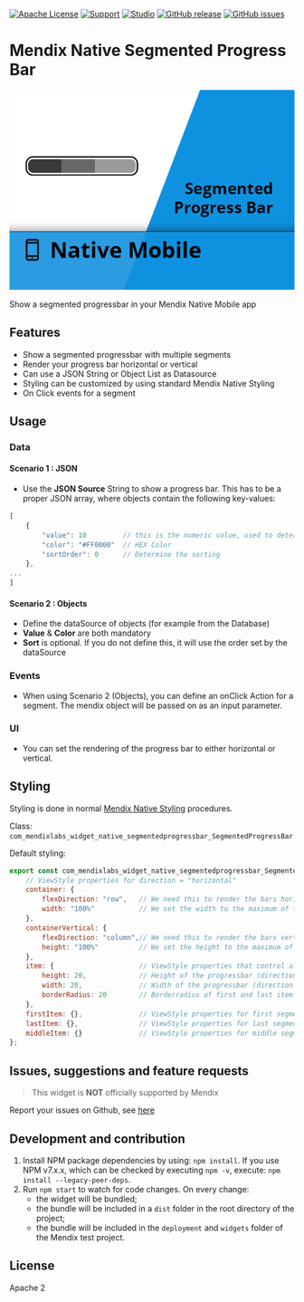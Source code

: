 [![Apache License](https://img.shields.io/badge/license-Apache%202.0-orange.svg)](http://www.apache.org/licenses/LICENSE-2.0)
[![Support](https://img.shields.io/badge/Support-Community%20(no%20active%20support)-orange.svg)](https://docs.mendix.com/developerportal/app-store/app-store-content-support)
[![Studio](https://img.shields.io/badge/Studio%20version-9.0%2B-blue.svg)](https://appstore.home.mendix.com/link/modeler/)
[![GitHub release](https://img.shields.io/github/release/JelteMX/mendix-native-segmented-progressbar)](https://github.com/JelteMX/mendix-native-segmented-progressbar/releases/latest)
[![GitHub issues](https://img.shields.io/github/issues/JelteMX/mendix-native-segmented-progressbar)](https://github.com/JelteMX/mendix-native-segmented-progressbar/issues)

# Mendix Native Segmented Progress Bar

![AppStoreIcon](/assets/AppStoreIcon.png)

Show a segmented progressbar in your Mendix Native Mobile app

## Features

- Show a segmented progressbar with multiple segments
- Render your progress bar horizontal or vertical
- Can use a JSON String or Object List as Datasource
- Styling can be customized by using standard Mendix Native Styling
- On Click events for a segment

## Usage

### Data
#### Scenario 1 : JSON

- Use the **JSON Source** String to show a progress bar. This has to be a proper JSON array, where objects contain the following key-values:

```javascript
[
    {
        "value": 10         // this is the numeric value, used to determine the size (the widget calculates the total value and sizes accordingly)
        "color": "#FF0000"  // HEX Color
        "sortOrder": 0      // Determine the sorting
    },
...
]
```

#### Scenario 2 : Objects

- Define the dataSource of objects (for example from the Database)
- **Value** & **Color** are both mandatory
- **Sort** is optional. If you do not define this, it will use the order set by the dataSource

### Events

- When using Scenario 2 (Objects), you can define an onClick Action for a segment. The mendix object will be passed on as an input parameter.

### UI

- You can set the rendering of the progress bar to either horizontal or vertical.
## Styling

Styling is done in normal [Mendix Native Styling](https://docs.mendix.com/refguide/native-styling-refguide) procedures.

Class: `com_mendixlabs_widget_native_segmentedprogressbar_SegmentedProgressBar`

Default styling:

```js
export const com_mendixlabs_widget_native_segmentedprogressbar_SegmentedProgressBar = {
    // ViewStyle properties for direction = "horizontal"
    container: {
        flexDirection: "row",   // We need this to render the bars horizontally
        width: "100%"           // We set the width to the maximum of the container
    },
    containerVertical: {
        flexDirection: "column",// We need this to render the bars vertically
        height: "100%"          // We set the height to the maximum of the container
    },
    item: {                     // ViewStyle properties that control all segments
        height: 20,             // Height of the progressbar (direction = "horizontal")
        width: 20,              // Width of the progressbar (direction = "vertical")
        borderRadius: 20        // Borderradius of first and last item
    },
    firstItem: {},              // ViewStyle properties for first segment (left when "horizontal", top when "vertical")
    lastItem: {},               // ViewStyle properties for last segment (right when "horizontal", bottom when "vertical")
    middleItem: {}              // ViewStyle properties for middle segments
};
```

## Issues, suggestions and feature requests

> This widget is **NOT** officially supported by Mendix

Report your issues on Github, see [here](https://github.com/JelteMX/mendix-native-segmented-progressbar/issues)

## Development and contribution

1. Install NPM package dependencies by using: `npm install`. If you use NPM v7.x.x, which can be checked by executing `npm -v`, execute: `npm install --legacy-peer-deps`.
1. Run `npm start` to watch for code changes. On every change:
    - the widget will be bundled;
    - the bundle will be included in a `dist` folder in the root directory of the project;
    - the bundle will be included in the `deployment` and `widgets` folder of the Mendix test project.

## License

Apache 2
